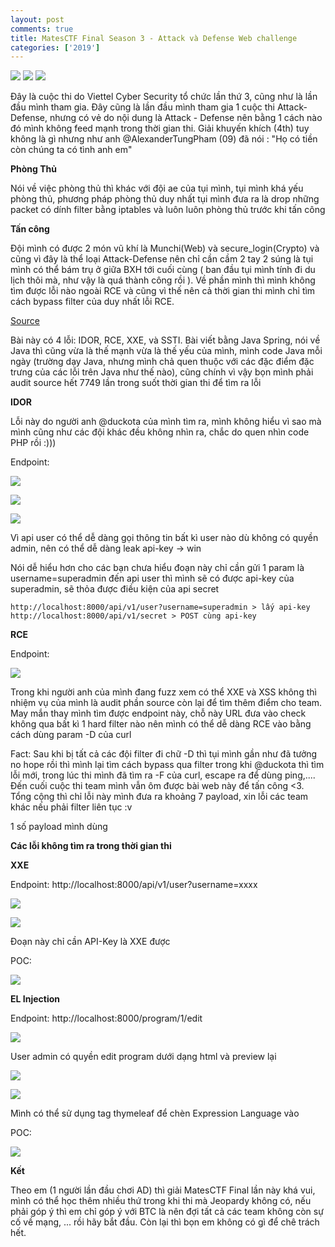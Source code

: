 ```yaml
---
layout: post
comments: true
title: MatesCTF Final Season 3 - Attack và Defense Web challenge
categories: ['2019']
---
```

![](https://nghiadt1098.github.io/images/tatic.jpg)
![](https://i.imgur.com/8M3ega8.png)
![](https://i.imgur.com/rpRcARe.png)

Đây là cuộc thi do Viettel Cyber Security tổ chức lần thứ 3, cũng như là lần đầu mình tham
gia. Đây cũng là lần đầu mình tham gia 1 cuộc thi Attack-Defense, nhưng có vẻ do nội dung
là Attack - Defense nên bằng 1 cách nào đó mình không feed mạnh trong thời gian thi. Giải
khuyến khích (4th) tuy không là gì nhưng như anh @AlexanderTungPham (09) đã nói : "Họ có tiền
còn chúng ta có tình anh em"

**Phòng Thủ**

Nói về việc phòng thủ thì khác với đội ae của tụi mình, tụi mình khá yếu phòng thủ, phương
pháp phòng thủ duy nhất tụi mình đưa ra là drop những packet có dính filter bằng iptables
và luôn luôn phòng thủ trước khi tấn công 

**Tấn công**

Đội mình có được 2 món vũ khí là Munchi(Web) và secure_login(Crypto) và cũng vì đây là thể
loại Attack-Defense nên chỉ cần cầm 2 tay 2 súng là tụi mình có thể bám trụ ở giữa BXH tới
cuối cùng ( ban đầu tụi mình tính đi du lịch thôi mà, như vậy là quá thành công rồi ). Về 
phần mình thì mình không tìm được lỗi nào ngoài RCE và cũng vì thế nên cả thời gian thi mình
chỉ tìm cách bypass filter của duy nhất lỗi RCE. 

[Source](https://drive.google.com/open?id=1OYREL9IcSNlydh42OueE8BX99kehFPQ0)

Bài này có 4 lỗi: IDOR, RCE, XXE, và SSTI. Bài viết bằng Java Spring, nói về Java thì cũng vừa
là thế mạnh vừa là thế yếu của mình, mình code Java mỗi ngày (trường dạy Java, nhưng mình chả 
quen thuộc với các đặc điểm đặc trưng của các lỗi trên Java như thế nào), cũng chính vì vậy bọn
mình phải audit source hết 7749 lần trong suốt thời gian thi để tìm ra lỗi

**IDOR**

Lỗi này do người anh @duckota của mình tìm ra, mình không hiểu vì sao mà mình cũng như các đội 
khác đều không nhìn ra, chắc do quen nhìn code PHP rồi :)))

Endpoint:

![](https://i.imgur.com/BxmD0IM.png)

![](https://i.imgur.com/0w27X84.png)

![](https://i.imgur.com/QoN74Is.png)

Vì api user có thể dễ dàng gọi thông tin bất kì user nào dù không có quyền admin, nên có thể dễ dàng leak api-key -> win 

Nói dễ hiểu hơn cho các bạn chưa hiểu đoạn này chỉ cần gửi 1 param là username=superadmin đến api user thì mình sẽ có được
api-key của superadmin, sẽ thỏa được điều kiện của api secret

```
http://localhost:8000/api/v1/user?username=superadmin > lấy api-key
http://localhost:8000/api/v1/secret > POST cùng api-key
```

**RCE**

Endpoint:

![](https://i.imgur.com/aOYql33.png)

Trong khi người anh của mình đang fuzz xem có thể XXE và XSS không thì nhiệm vụ của mình là audit phần 
source còn lại để tìm thêm điểm cho team. May mắn thay mình tìm được endpoint này, chỗ này URL đưa vào 
check không qua bất kì 1 hard filter nào nên mình có thể dễ dàng RCE vào bằng cách dùng param -D của curl

Fact: Sau khi bị tất cả các đội filter đi chữ -D thì tụi mình gần như đã tưởng no hope rồi thì mình lại tìm
cách bypass qua filter trong khi @duckota thì tìm lỗi mới, trong lúc thi mình đã tìm ra -F của curl, escape 
ra để dùng ping,.... Đến cuối cuộc thi team mình vẫn ôm được bài web này để tấn công <3. Tổng cộng thì chỉ lỗi
này mình đưa ra khoảng 7 payload, xin lỗi các team khác nếu phải filter liên tục :v 

1 số payload mình dùng 

<script src="https://gist.github.com/matuhn/16dad6f29cea9732edcd1bbe119b1a3b.js"></script>


**Các lỗi không tìm ra trong thời gian thi**

**XXE**

Endpoint: http://localhost:8000/api/v1/user?username=xxxx

![](https://i.imgur.com/izGPNWT.png)

![](https://i.imgur.com/GmaJOO7.png)

Đoạn này chỉ cần API-Key là XXE được 

POC:

![](https://i.imgur.com/KfbvGFa.png)


**EL Injection**

Endpoint: http://localhost:8000/program/1/edit

![](https://i.imgur.com/pN2tXSC.png)

User admin có quyền edit program dưới dạng html và preview lại 

![](https://i.imgur.com/2A9kpkL.png)

![](https://i.imgur.com/dx0P4eD.png)

Mình có thể sử dụng tag thymeleaf để chèn Expression Language vào

POC:

![](https://i.imgur.com/z69b3xf.gif)

**Kết**

Theo em (1 người lần đầu chơi AD) thì giải MatesCTF Final lần này khá vui, mình có thể học thêm nhiều
thứ trong khi thi mà Jeopardy không có, nếu phải góp ý thì em chỉ góp ý với BTC là nên đợi tất cả các team
không còn sự cố về mạng, ... rồi hãy bắt đầu. Còn lại thì bọn em không có gì để chê trách hết. 


